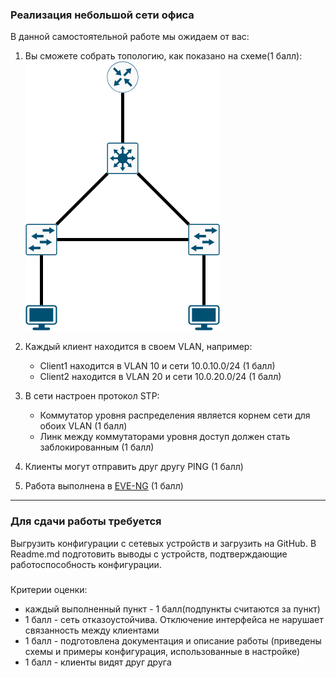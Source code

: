 ### Реализация небольшой сети офиса

В данной самостоятельной работе мы ожидаем от вас:

1. Вы сможете собрать топологию, как показано на схеме(1 балл):
![](img/1.png)

2. Каждый клиент находится в своем VLAN, например:
   * Client1 находится в VLAN 10 и сети 10.0.10.0/24 (1 балл)
   * Client2 находится в VLAN 20 и сети 10.0.20.0/24 (1 балл)
3. В сети настроен протокол STP:
   * Коммутатор уровня распределения является корнем сети для обоих VLAN (1 балл)
   * Линк между коммутаторами уровня доступ должен стать заблокированным (1 балл)
4. Клиенты могут отправить друг другу PING (1 балл)
5. Работа выполнена в [EVE-NG](https://www.eve-ng.net/) (1 балл)

---

### Для сдачи работы требуется

Выгрузить конфигурации с сетевых устройств и загрузить на GitHub. В Readme.md подготовить выводы с устройств, подтверждающие работоспособность конфигурации.

###

Критерии оценки:

 * каждый выполненный пункт - 1 балл(подпункты считаются за пункт)
 * 1 балл - сеть отказоустойчива. Отключение интерфейса не нарушает связанность между клиентами
 * 1 балл - подготовлена документация и описание работы (приведены схемы и примеры конфигурация, использованные в настройке)
 * 1 балл - клиенты видят друг друга
